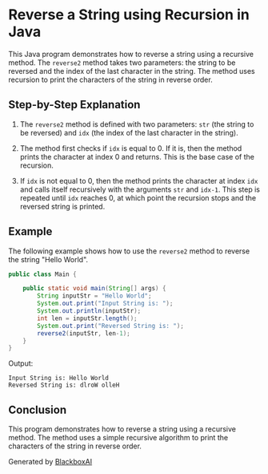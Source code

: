  # Reverse a String using Recursion in Java

This Java program demonstrates how to reverse a string using a recursive method. The `reverse2` method takes two parameters: the string to be reversed and the index of the last character in the string. The method uses recursion to print the characters of the string in reverse order.

## Step-by-Step Explanation

1. The `reverse2` method is defined with two parameters: `str` (the string to be reversed) and `idx` (the index of the last character in the string).

2. The method first checks if `idx` is equal to 0. If it is, then the method prints the character at index 0 and returns. This is the base case of the recursion.

3. If `idx` is not equal to 0, then the method prints the character at index `idx` and calls itself recursively with the arguments `str` and `idx-1`. This step is repeated until `idx` reaches 0, at which point the recursion stops and the reversed string is printed.

## Example

The following example shows how to use the `reverse2` method to reverse the string "Hello World".

```java
public class Main {

    public static void main(String[] args) {
        String inputStr = "Hello World";
        System.out.print("Input String is: ");
        System.out.println(inputStr);
        int len = inputStr.length();
        System.out.print("Reversed String is: ");
        reverse2(inputStr, len-1);
    }
}
```

Output:

```
Input String is: Hello World
Reversed String is: dlroW olleH
```

## Conclusion

This program demonstrates how to reverse a string using a recursive method. The method uses a simple recursive algorithm to print the characters of the string in reverse order.

Generated by [BlackboxAI](https://www.blackbox.ai)